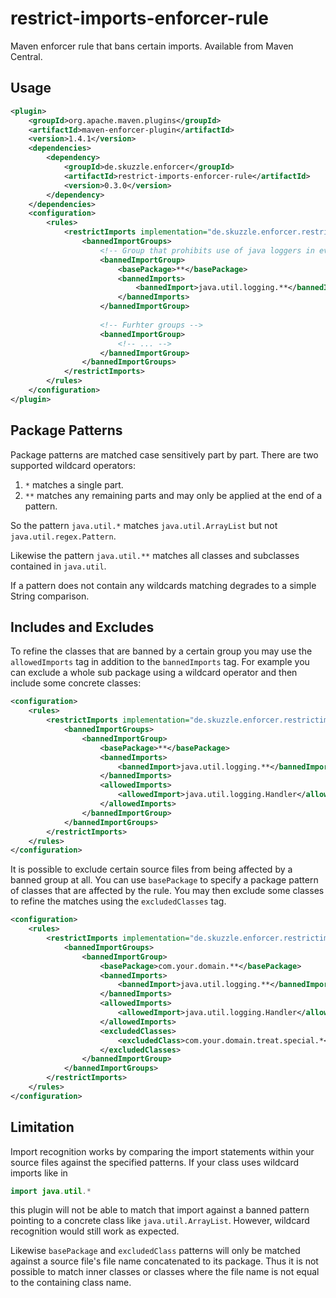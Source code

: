 # restrict-imports-enforcer-rule
Maven enforcer rule that bans certain imports. Available from Maven Central.

## Usage

```xml
<plugin>
    <groupId>org.apache.maven.plugins</groupId>
    <artifactId>maven-enforcer-plugin</artifactId>
    <version>1.4.1</version>
    <dependencies>
        <dependency>
            <groupId>de.skuzzle.enforcer</groupId>
            <artifactId>restrict-imports-enforcer-rule</artifactId>
            <version>0.3.0</version>
        </dependency>
    </dependencies>
    <configuration>
        <rules>
            <restrictImports implementation="de.skuzzle.enforcer.restrictimports.RestrictImports">
                <bannedImportGroups>
                    <!-- Group that prohibits use of java loggers in every source file -->
                    <bannedImportGroup>
                        <basePackage>**</basePackage>
                        <bannedImports>
                            <bannedImport>java.util.logging.**</bannedImport>
                        </bannedImports>
                    </bannedImportGroup>
                    
                    <!-- Furhter groups -->
                    <bannedImportGroup>
                        <!-- ... -->
                    </bannedImportGroup>
                </bannedImportGroups>
            </restrictImports>
        </rules>
    </configuration>
</plugin>
```

## Package Patterns

Package patterns are matched case sensitively part by part. There are two supported 
wildcard operators:

1. `*` matches a single part.
2. `**` matches any remaining parts and may only be applied at the end of a pattern.

So the pattern `java.util.*` matches `java.util.ArrayList` but not 
`java.util.regex.Pattern`.

Likewise the pattern `java.util.**` matches all classes and subclasses contained in 
`java.util`.

If a pattern does not contain any wildcards matching degrades to a simple String 
comparison.

## Includes and Excludes
To refine the classes that are banned by a certain group you may use the `allowedImports` 
tag in addition to the `bannedImports` tag. For example you can exclude a whole sub package using a wildcard
operator and then include some concrete classes:

```xml
<configuration>
    <rules>
        <restrictImports implementation="de.skuzzle.enforcer.restrictimports.RestrictImports">
            <bannedImportGroups>
                <bannedImportGroup>
                    <basePackage>**</basePackage>
                    <bannedImports>
                        <bannedImport>java.util.logging.**</bannedImport>
                    </bannedImports>
                    <allowedImports>
                        <allowedImport>java.util.logging.Handler</allowedImport>
                    </allowedImports>
                </bannedImportGroup>
            </bannedImportGroups>
        </restrictImports>
    </rules>
</configuration>
```

It is possible to exclude certain source files from being affected by a banned group at 
all. You can use `basePackage` to specify a package pattern of classes that are affected 
by the rule. You may then exclude some classes to refine the matches using the
`excludedClasses` tag.

```xml
<configuration>
    <rules>
        <restrictImports implementation="de.skuzzle.enforcer.restrictimports.RestrictImports">
            <bannedImportGroups>
                <bannedImportGroup>
                    <basePackage>com.your.domain.**</basePackage>
                    <bannedImports>
                        <bannedImport>java.util.logging.**</bannedImport>
                    </bannedImports>
                    <allowedImports>
                        <allowedImport>java.util.logging.Handler</allowedImport>
                    </allowedImports>
                    <excludedClasses>
                        <excludedClass>com.your.domain.treat.special.*</excludedClass>
                    </excludedClasses>
                </bannedImportGroup>
            </bannedImportGroups>
        </restrictImports>
    </rules>
</configuration>
```

## Limitation
Import recognition works by comparing the import statements within your source files 
against the specified patterns. If your class uses wildcard imports like in

```java
import java.util.*
```

this plugin will not be able to match that import against a banned pattern pointing to a 
concrete class like `java.util.ArrayList`. However, wildcard recognition would still work
as expected.

Likewise `basePackage` and `excludedClass` patterns will only be matched against a source 
file's file name concatenated to its package. Thus it is not possible to match inner 
classes or classes where the file name is not equal to the containing class name.